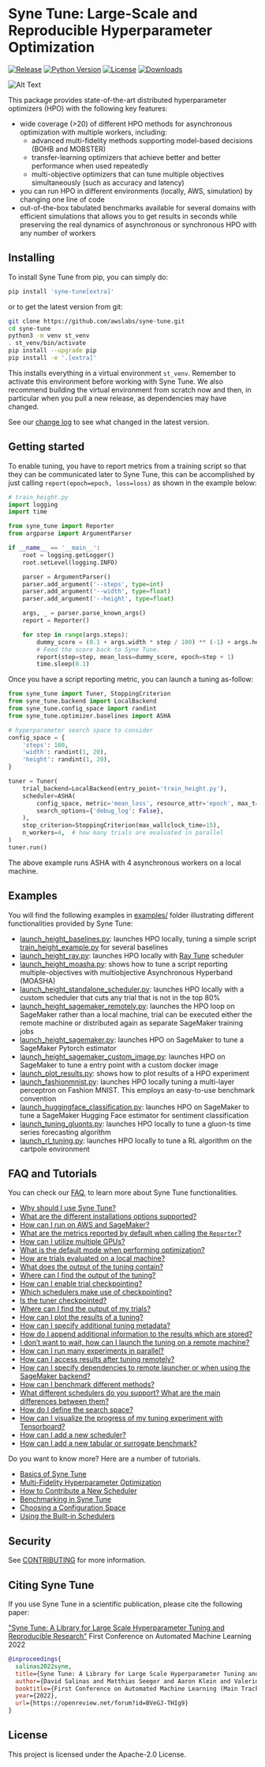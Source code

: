 # Syne Tune: Large-Scale and Reproducible Hyperparameter Optimization

[![Release](https://img.shields.io/badge/release-0.3-brightgreen.svg)](https://pypi.org/project/syne-tune/)
[![Python Version](https://img.shields.io/badge/3.7%20%7C%203.8%20%7C%203.9-brightgreen.svg)](https://pypi.org/project/syne-tune/)
[![License](https://img.shields.io/badge/License-Apache%202.0-blue.svg)](https://opensource.org/licenses/Apache-2.0)
[![Downloads](https://pepy.tech/badge/syne-tune/month)](https://pepy.tech/project/syne-tune)

![Alt Text](docs/source/synetune.gif)

This package provides state-of-the-art distributed hyperparameter optimizers (HPO) with the following key features:
* wide coverage (>20) of different HPO methods for asynchronous optimization with multiple workers, including:
  * advanced multi-fidelity methods supporting model-based decisions (BOHB and MOBSTER)
  * transfer-learning optimizers that achieve better and better performance when used repeatedly
  * multi-objective optimizers that can tune multiple objectives simultaneously (such as accuracy and latency)
* you can run HPO in different environments (locally, AWS, simulation) by changing one line of code
* out-of-the-box tabulated benchmarks available for several domains with efficient simulations that allows you 
  to get results in seconds while preserving the real dynamics of asynchronous or synchronous HPO with any
  number of workers

## Installing

To install Syne Tune from pip, you can simply do:

```bash
pip install 'syne-tune[extra]'
```

or to get the latest version from git: 

```bash
git clone https://github.com/awslabs/syne-tune.git
cd syne-tune
python3 -m venv st_venv
. st_venv/bin/activate
pip install --upgrade pip
pip install -e '.[extra]'
```

This installs everything in a virtual environment `st_venv`. Remember to activate
this environment before working with Syne Tune. We also recommend building the
virtual environment from scratch now and then, in particular when you pull a new
release, as dependencies may have changed.

See our [change log](CHANGELOG.md) to see what changed in the latest version. 

## Getting started

To enable tuning, you have to report metrics from a training script so that they can be communicated later to Syne Tune,
this can be accomplished by just calling `report(epoch=epoch, loss=loss)` as shown in the example below:

```python
# train_height.py
import logging
import time

from syne_tune import Reporter
from argparse import ArgumentParser

if __name__ == '__main__':
    root = logging.getLogger()
    root.setLevel(logging.INFO)

    parser = ArgumentParser()
    parser.add_argument('--steps', type=int)
    parser.add_argument('--width', type=float)
    parser.add_argument('--height', type=float)

    args, _ = parser.parse_known_args()
    report = Reporter()

    for step in range(args.steps):
        dummy_score = (0.1 + args.width * step / 100) ** (-1) + args.height * 0.1
        # Feed the score back to Syne Tune.
        report(step=step, mean_loss=dummy_score, epoch=step + 1)
        time.sleep(0.1)
```

Once you have a script reporting metric, you can launch a tuning as-follow:

```python
from syne_tune import Tuner, StoppingCriterion
from syne_tune.backend import LocalBackend
from syne_tune.config_space import randint
from syne_tune.optimizer.baselines import ASHA

# hyperparameter search space to consider
config_space = {
    'steps': 100,
    'width': randint(1, 20),
    'height': randint(1, 20),
}

tuner = Tuner(
    trial_backend=LocalBackend(entry_point='train_height.py'),
    scheduler=ASHA(
        config_space, metric='mean_loss', resource_attr='epoch', max_t=100,
        search_options={'debug_log': False},
    ),
    stop_criterion=StoppingCriterion(max_wallclock_time=15),
    n_workers=4,  # how many trials are evaluated in parallel
)
tuner.run()
```

The above example runs ASHA with 4 asynchronous workers on a local machine.

## Examples

You will find the following examples in [examples/](examples/) folder illustrating different functionalities provided
by Syne Tune:
* [launch_height_baselines.py](examples/launch_height_baselines.py):
  launches HPO locally, tuning a simple script 
   [train_height_example.py](examples/training_scripts/height_example/train_height.py) for several baselines  
* [launch_height_ray.py](examples/launch_height_ray.py):
  launches HPO locally with [Ray Tune](https://docs.ray.io/en/master/tune/index.html)
  scheduler
* [launch_height_moasha.py](examples/launch_height_moasha.py):
  shows how to tune a script reporting multiple-objectives with multiobjective Asynchronous Hyperband (MOASHA)
* [launch_height_standalone_scheduler.py](examples/launch_height_standalone_scheduler.py):
  launches HPO locally with a custom scheduler that cuts any trial that is not
  in the top 80%
* [launch_height_sagemaker_remotely.py](examples/launch_height_sagemaker_remotely.py):
  launches the HPO loop on SageMaker rather than a local machine, trial can be executed either
  the remote machine or distributed again as separate SageMaker training jobs
* [launch_height_sagemaker.py](examples/launch_height_sagemaker.py):
  launches HPO on SageMaker to tune a SageMaker Pytorch estimator
* [launch_height_sagemaker_custom_image.py](examples/launch_height_sagemaker_custom_image.py):
  launches HPO on SageMaker to tune a entry point with a custom docker image
* [launch_plot_results.py](examples/launch_plot_results.py): shows how to plot
  results of a HPO experiment
* [launch_fashionmnist.py](examples/launch_fashionmnist.py):
launches HPO locally tuning a multi-layer perceptron on Fashion MNIST. This
employs an easy-to-use benchmark convention
* [launch_huggingface_classification.py](examples/launch_huggingface_classification.py):
  launches HPO on SageMaker to tune a SageMaker Hugging Face estimator for sentiment classification
* [launch_tuning_gluonts.py](examples/launch_tuning_gluonts.py):
  launches HPO locally to tune a gluon-ts time series forecasting algorithm
* [launch_rl_tuning.py](examples/launch_rl_tuning.py):
  launches HPO locally to tune a RL algorithm on the cartpole environment

## FAQ and Tutorials

You can check our [FAQ](docs/source/faq.rst), to learn more about Syne Tune functionalities. 

* [Why should I use Syne Tune?](docs/source/faq.rst#why-should-i-use-syne-tune)
* [What are the different installations options supported?](docs/source/faq.rst#what-are-the-different-installations-options-supported)
* [How can I run on AWS and SageMaker?](docs/source/faq.rst#how-can-i-run-on-aws-and-sagemaker)
* [What are the metrics reported by default when calling the `Reporter`?](docs/source/faq.rst#what-are-the-metrics-reported-by-default-when-calling-the-reporter)
* [How can I utilize multiple GPUs?](docs/source/faq.rst#how-can-i-utilize-multiple-gpus)
* [What is the default mode when performing optimization?](docs/source/faq.rst#what-is-the-default-mode-when-performing-optimization)
* [How are trials evaluated on a local machine?](docs/source/faq.rst#how-are-trials-evaluated-on-a-local-machine)
* [What does the output of the tuning contain?](docs/source/faq.rst#what-does-the-output-of-the-tuning-contain)
* [Where can I find the output of the tuning?](docs/source/faq.rst#where-can-i-find-the-output-of-the-tuning)
* [How can I enable trial checkpointing?](docs/source/faq.rst#how-can-i-enable-trial-checkpointing)
* [Which schedulers make use of checkpointing?](docs/source/faq.rst#which-schedulers-make-use-of-checkpointing)
* [Is the tuner checkpointed?](docs/source/faq.rst#is-the-tuner-checkpointed)
* [Where can I find the output of my trials?](docs/source/faq.rst#where-can-i-find-the-output-of-my-trials)
* [How can I plot the results of a tuning?](docs/source/faq.rst#how-can-i-plot-the-results-of-a-tuning)
* [How can I specify additional tuning metadata?](docs/source/faq.rst#how-can-i-specify-additional-tuning-metadata)
* [How do I append additional information to the results which are stored?](docs/source/faq.rst#how-do-i-append-additional-information-to-the-results-which-are-stored) 
* [I don’t want to wait, how can I launch the tuning on a remote machine?](docs/source/faq.rst#i-dont-want-to-wait-how-can-i-launch-the-tuning-on-a-remote-machine)
* [How can I run many experiments in parallel?](docs/source/faq.rst#how-can-i-run-many-experiments-in-parallel)
* [How can I access results after tuning remotely?](docs/source/faq.rst#how-can-i-access-results-after-tuning-remotely)
* [How can I specify dependencies to remote launcher or when using the SageMaker backend?](docs/source/faq.rst#how-can-i-specify-dependencies-to-remote-launcher-or-when-using-the-sagemaker-backend)
* [How can I benchmark different methods?](docs/source/faq.rst#how-can-i-benchmark-different-methods)
* [What different schedulers do you support? What are the main differences between them?](docs/source/faq.rst#what-different-schedulers-do-you-support-what-are-the-main-differences-between-them)
* [How do I define the search space?](docs/source/faq.rst#how-do-i-define-the-search-space) 
* [How can I visualize the progress of my tuning experiment with Tensorboard?](docs/source/faq.rst#how-can-i-visualize-the-progress-of-my-tuning-experiment-with-tensorboard)
* [How can I add a new scheduler?](docs/source/faq.rst#how-can-i-add-a-new-scheduler)
* [How can I add a new tabular or surrogate benchmark?](docs/source/faq.rst#how-can-i-add-a-new-tabular-or-surrogate-benchmark)

Do you want to know more? Here are a number of tutorials.
* [Basics of Syne Tune](docs/source/tutorials/basics/README.rst)
* [Multi-Fidelity Hyperparameter Optimization](docs/source/tutorials/multifidelity/README.rst)
* [How to Contribute a New Scheduler](docs/source/tutorials/developer/README.rst)
* [Benchmarking in Syne Tune](docs/source/tutorials/benchmarking/README.rst)
* [Choosing a Configuration Space](docs/source/search_space.rst)
* [Using the Built-in Schedulers](docs/source/schedulers.rst)

## Security

See [CONTRIBUTING](CONTRIBUTING.md#security-issue-notifications) for more information.

## Citing Syne Tune

If you use Syne Tune in a scientific publication, please cite the following paper:

["Syne Tune: A Library for Large Scale Hyperparameter Tuning and Reproducible Research"](https://openreview.net/forum?id=BVeGJ-THIg9&referrer=%5BAuthor%20Console%5D(%2Fgroup%3Fid%3Dautoml.cc%2FAutoML%2F2022%2FTrack%2FMain%2FAuthors%23your-submissions)) First Conference on Automated Machine Learning 2022


```bibtex
@inproceedings{
  salinas2022syne,
  title={Syne Tune: A Library for Large Scale Hyperparameter Tuning and Reproducible Research},
  author={David Salinas and Matthias Seeger and Aaron Klein and Valerio Perrone and Martin Wistuba and Cedric Archambeau},
  booktitle={First Conference on Automated Machine Learning (Main Track)},
  year={2022},
  url={https://openreview.net/forum?id=BVeGJ-THIg9}
}
```

## License

This project is licensed under the Apache-2.0 License.

